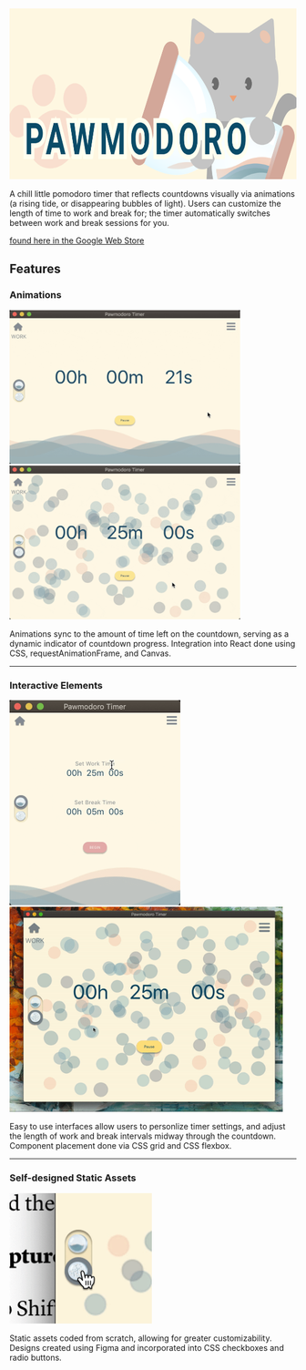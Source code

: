 <!-- ![Alt text](./readme_assets/cat_banner.png?raw=true "Pawmodoro Timer") -->
<img src="./readme_assets/cat_banner.png" height='300'/>

A chill little pomodoro timer that reflects countdowns visually via animations (a rising tide, or disappearing bubbles of light). Users can customize the length of time to work and break for; the timer automatically switches between work and break sessions for you.

[found here in the Google Web Store](https://chrome.google.com/webstore/detail/pawmodoro-timer/pigkacakkilmgbkoelcdacjhgkehhccm)

## Features
<!-- --- -->

### Animations

<img src="./readme_assets/wave_animation.gif" width='405'/> <img src="./readme_assets/ball_animation.gif" width='405'/>

Animations sync to the amount of time left on the countdown, serving as a dynamic indicator of countdown progress. Integration into React done using CSS, requestAnimationFrame, and Canvas.

---

### Interactive Elements

<img src="./readme_assets/input_box.gif" width='300'/> <img src="./readme_assets/add_time.gif" width='480'/>

Easy to use interfaces allow users to personlize timer settings, and adjust the length of work and break intervals midway through the countdown. Component placement done via CSS grid and CSS flexbox.   

---

### Self-designed Static Assets

<img src="./readme_assets/animation_toggle.gif" width='250'/>

Static assets coded from scratch, allowing for greater customizability. Designs created using Figma and incorporated into CSS checkboxes and radio buttons. 







